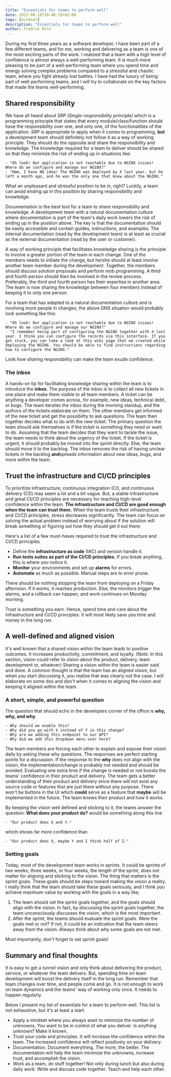 ```yaml
---
title: "Essentials for teams to perform well"
date: 2022-08-10T10:48:19+02:00
tags: [mindset]
description: "Essentials for teams to perform well"
author: Fredrik Mile
---
```


During my first three years as a software developer, I have been part of a few different teams, and for me,
working and delivering as a team is one of the most exciting parts of the work.
I realized that a team with a high level of confidence is almost always a well-performing team.
It is much more pleasing to be part of a well-performing team where you spend time and energy solving complex problems compared to a stressful and chaotic team, where you fight already lost battles.
I have had the luxury of being part of well-performing teams, and I will try to collaborate on the key factors that made the teams well-performing.

## Shared responsibility

We have all heard about _SRP (Single-responsibility principle)_ which is a programming principle that states that every module/class/function should have the responsibility over one, and only one, of the functionalities of the application.
_SRP_ is appropriate to apply when it comes to programming, **but** a development team should definitely not follow it as a way of working principle.
They should do the opposite and share the responsibility and knowledge.
The knowledge required for a team to deliver should be shared so that they minimize the risk of ending up in situations like:

    - "Oh look! Our application is not reachable due to NGINX issues! Where do we configure and manage our NGINX?"
    - "Hmm, I have NO idea! The NGINX was deployed by X last year, but he left a month ago, and he was the only one that knew about the NGINX."

What an unpleasant and stressful position to be in, right?
Luckily, a team can avoid ending up in this position by sharing responsibility and knowledge.

Documentation is the best tool for a team to share responsibility and knowledge.
A development team with a natural documentation culture where documentation is part of the team's daily work lowers the risk of ending up in the position above.
The key is that the documentation should be easily accessible and contain guides, instructions, and examples.
The internal documentation (read by the development team) is at least as crucial as the external documentation (read by the user or customer).

A way of working principle that facilitates knowledge sharing is the principle to involve a greater portion of the team in each change.
One of the members needs to initiate the change, but he/she should at least involve another team member during the development. Together, the members should discuss solution proposals and perform mob programming. A third and fourth person should then be involved in the review process. Preferably, the third and fourth person has their expertise in another area. The team is now sharing the knowledge between four members instead of keeping it to only one person.

For a team that has adapted to a natural documentation culture and is involving more people in changes, the above DNS situation would probably look something like this:

    - "Oh look! Our application is not reachable due to NGINX issues! Where do we configure and manage our NGINX?"
    - "I remember being part of configuring the NGINX together with X last year. I think you can configure the records via this interface. If you get stuck, you can take a look at this wiki page that we created while deploying the NGINX. You should be able to find instructions regarding how to configure the NGINX."

Look how sharing responsibility can make the team exude confidence.

### The inbox

A hands-on tip for facilitating knowledge sharing within the team is to introduce the **inbox**.
The purpose of the inbox is to collect all new tickets in one place and make them visible to all team members.
A ticket can be anything a developer comes across, for example, new ideas, technical debt, or bugs.
The team iterates the inbox during the morning standup, and the authors of the tickets elaborate on them.
The other members get informed of the new ticket and get the possibility to ask questions.
The team then together decides what to do with the new ticket.
The primary question the team should ask themselves is if the ticket is something they need or want to do.
Assuming that the team decides that they want to tackle the issue, the team needs to think about the urgency of the ticket.
If the ticket is urgent, it should probably be moved into the sprint directly. Else, the team should move it to the backlog.
The inbox removes the risk of having unclear tickets in the backlog **and**spreads information about new ideas, bugs, and more within the team.

## Trust the infrastructure and CI/CD principles

To prioritize infrastructure, continuous integration (CI), and continuous delivery (CD) may seem a lot and a bit vague.
But, a stable infrastructure and great CI/CD principles are necessary for reaching high-level confidence within the team.
**The infrastructure and CI/CD are good enough when the team can trust them.**
When the team trusts their infrastructure and CI/CD principles, stress decreases significantly.
The team can focus on solving the actual problem instead of worrying about if the solution will break something or figuring out how they should get it out there.

Here's a list of a few must-haves required to trust the infrastructure and CI/CD principles
- Define the **infrastructure as code** (IAC) and version handle it.
- **Run tests suites as part of the CI/CD principles**. If you break anything, this is where you notice it.
- **Monitor** your environments and set up **alarms** for errors.
- **Automate** as much as possible. Manual steps are to error prune.


There should be nothing stopping the team from deploying on a Friday afternoon. If it works, it reaches production.
Else, the monitors trigger the alarms, and a rollback can happen, and work continues on Monday morning.


Trust is something you earn.
Hence, spend time and care about the infrastructure and CI/CD principles.
It will most likely save you time and money in the long run.

## A well-defined and aligned vision

It's well known that a shared vision within the team leads to positive outcomes.
It increases productivity, commitment, and loyalty.
(Note: In this section, vision could refer to vision about the product, delivery, team development or, whatever)
Sharing a vision within the team is easier said and done.
A common thought is that the team has an aligned vision, but when you start discussing it, you realize that was clearly not the case.
I will elaborate on some dos and don't when it comes to aligning the vision and keeping it aligned within the team.


### A short, simple, and powerful question

The question that should echo in the developers corner of the office is **why, why, and why**.

    - Why should we enable this?
    - Why did you go with X instead of Y in this change?
    - Why are we adding this endpoint to our API?
    - Why did we add this dropdown menu over here?

The team members are forcing each other to explain and expose their vision daily by asking these why questions.
The responses are perfect starting points for a discussion.
If the response to the **why** does not align with the vision, the implementation/change is probably not needed and should be avoided.
Evaluating one extra time if the change is needed or not boosts the teams' confidence in their product and delivery.
The team gets a better understanding of their product and delivery since there will not exist any source code or features that are just there without any purpose.
There won't be buttons in the UI which **could** serve as a feature that **maybe** will be implemented in the future.
The team knows their product and how it works.

By keeping the vision well defined and sticking to it, the teams answer the question: __What does your product do?__ would be something along this line

	- "Our product does X and Y."

which shows far more confidence than

	- "Our product does X, maybe Y and I think half of Z."

### Setting goals

Today, most of the development team works in sprints.
It could be sprints of two weeks, three weeks, or four weeks, the length of the sprint, does not matter for aligning and sticking to the vision.
The thing that matters is the sprint goals.
These goals should be steps toward making the vision a reality.
I really think that the team should take these goals seriously, and I think you achieve maximum value by working with the goals in a way like;

1. The team should set the sprint goals together, and the goals should align with the vision. In fact, by discussing the sprint goals together, the team unconsciously discusses the vision, which is the most important.
2. After the sprint, the teams should evaluate the sprint goals. Were the goals met or not? If not, it could be an indication that the team steers away from the vision. Always think about why some goals are not met.

Most importantly, don't forget to set sprint goals!

## Summary and final thoughts

It is easy to get a tunnel vision and only think about delivering the product, service, or whatever the team delivers.
But, spending time on team development will boost the delivery itself in the long run.
Remember that team changes over time, and people come and go.
It is not enough to work on team dynamics and the teams' way of working only once.
It needs to happen regularly.

Below I present my list of essentials for a team to perform well. This list is not exhaustive, but it's at least a start.

- Apply a mindset where you always want to minimize the number of unknowns. You want to be in control of what you deliver. Is anything unknown? Make it known.
- Trust your code and principles. It will increase the confidence within the team. The increased confidence will reflect positively on your delivery.
- Documentation. Document everything. The more, the better. The documentation will help the team minimize the unknowns, increase trust, and accomplish the vision.
- Work as a team, do stuff together! Not only during lunch but also during daily work. Write and discuss code together. Teach and help each other.